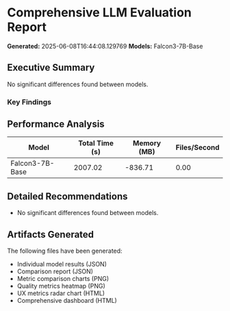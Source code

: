 # Comprehensive LLM Evaluation Report
**Generated:** 2025-06-08T16:44:08.129769
**Models:** Falcon3-7B-Base

## Executive Summary

No significant differences found between models.

### Key Findings


## Performance Analysis

| Model | Total Time (s) | Memory (MB) | Files/Second |
|-------|----------------|-------------|--------------|
| Falcon3-7B-Base | 2007.02 | -836.71 | 0.00 |

## Detailed Recommendations

- No significant differences found between models.

## Artifacts Generated

The following files have been generated:
- Individual model results (JSON)
- Comparison report (JSON)
- Metric comparison charts (PNG)
- Quality metrics heatmap (PNG)
- UX metrics radar chart (HTML)
- Comprehensive dashboard (HTML)
